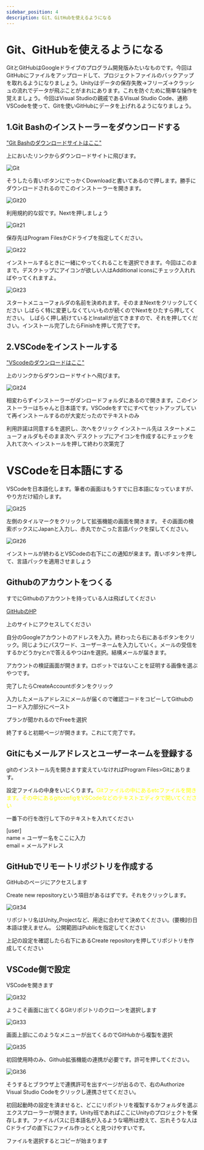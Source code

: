 ```yaml
---
sidebar_position: 4
description: Git、GitHubを使えるようになる
---
```


# Git、GitHubを使えるようになる

GitとGitHubはGoogleドライブのプログラム開発版みたいなものです。今回はGitHubにファイルをアップロードして、プロジェクトファイルのバックアップを取れるようになりましょう。Unityはデータの保存失敗→フリーズ→クラッシュの流れでデータが飛ぶことがまれにあります。これを防ぐために簡単な操作を覚えましょう。今回はVisual Studioの親戚であるVisual Studio Code、通称VSCodeを使って、Gitを使いGitHubにデータを上げれるようになりましょう。

## 1.Git Bashのインストーラーをダウンロードする
["Git Bashのダウンロードサイトはここ"](https://gitforwindows.org/)

上においたリンクからダウンロードサイトに飛びます。

![Git](./images/gitdl.jpg)

そうしたら青いボタンにでっかくDownloadと書いてあるので押します。勝手にダウンロードされるのでこのインストーラーを開きます。

![Git20](./images/20.jpg)

利用規約的な奴です。Nextを押しましょう

![Git21](./images/21.jpg)

保存先はProgram FilesかCドライブを指定してください。

![Git22](./images/22.jpg)

インストールするときに一緒にやってくれることを選択できます。今回はこのままで。デスクトップにアイコンが欲しい人はAdditional iconsにチェック入れればやってくれますよ。

![Git23](./images/23.jpg)

スタートメニューフォルダの名前を決めれます。そのままNextをクリックしてください
しばらく特に変更しなくていいものが続くのでNextをひたすら押してください。
しばらく押し続けているとInstallが出てきますので、それを押してください。インストール完了したらFinishを押して完了です。

## 2.VSCodeをインストールする

["VScodeのダウンロードはここ"](https://code.visualstudio.com/download)

上のリンクからダウンロードサイトへ飛びます。

![Git24](./images/24.jpg)

相変わらずインストーラーがダンロードフォルダにあるので開きます。このインストーラーはちゃんと日本語です。VSCodeをすでにすべてセットアップしていて再インストールするのが大変だったのでテキストのみ

利用許諾は同意するを選択し、次へをクリック
インストール先は
スタートメニューフォルダもそのまま次へ
デスクトップにアイコンを作成するにチェックを入れて次へ
インストールを押して終わり次第完了

# VSCodeを日本語にする

VSCodeを日本語化します。筆者の画面はもうすでに日本語になっていますが、やり方だけ紹介します。

![Git25](./images/25.jpg)

左側のタイルマークをクリックして拡張機能の画面を開きます。
その画面の検索ボックスにJapanと入力し、赤丸でかこった言語パックを探してください。

![Git26](./images/26.jpg)

インストールが終わるとVSCodeの右下にこの通知が来ます。青いボタンを押して、言語パックを適用させましょう

## Githubのアカウントをつくる

すでにGithubのアカウントを持っている人は飛ばしてください

[GitHubのHP](https://github.co.jp/)

上のサイトにアクセスしてください

自分のGoogleアカウントのアドレスを入力。終わったら右にあるボタンをクリック。同じようにパスワード、ユーザーネームを入力していく。メールの受信をするかどうかyとnで答えるやつはnを選択。結構メールが届きます。

アカウントの検証画面が開きます。ロボットではないことを証明する画像を選ぶやつです。

完了したらCreateAccountボタンをクリック

入力したメールアドレスにメールが届くので確認コードをコピーしてGithubのコード入力部分にペースト

プランが聞かれるのでFreeを選択

終了すると初期ページが開きます。これにて完了です。

## Gitにもメールアドレスとユーザーネームを登録する

gitのインストール先を開きます変えていなければProgram Files>Gitにあります。

設定ファイルの中身をいじくります。<span style="color: yellow; ">Gitファイルの中にあるetcファイルを開きます。その中にあるgitconfigをVSCodeなどのテキストエディタで開いてください</span>

一番下の行を改行して下のテキストを入れてください


[user]  
    name = ユーザー名をここに入力  
    email = メールアドレス  

## GitHubでリモートリポジトリを作成する

GitHubのページにアクセスします

Create new repositoryという項目があるはずです。それをクリックします。

![Git34](./images/34.jpg)

リポジトリ名はUnity_Projectなど、用途に合わせて決めてください。(要検討)日本語は使えません。
公開範囲はPublicを指定してください

上記の設定を確認したら右下にあるCreate repositoryを押してリポジトリを作成してください

## VSCode側で設定

VSCodeを開きます

![Git32](./images/32.jpg)

ようこそ画面に出てくるGitリポジトリのクローンを選択します

![Git33](./images/33.jpg)

画面上部にこのようなメニューが出てくるのでGitHubから複製を選択

![Git35](./images/35.jpg)

初回使用時のみ、Github拡張機能の連携が必要です。許可を押してください。

![Git36](./images/36.jpg)

そうするとブラウザ上で連携許可を出すページが出るので、右のAuthorize Visual Studio Codeをクリックし連携させてください。

初回起動時の設定を済ませると、どこにリポジトリを複製するかフォルダを選ぶエクスプローラーが開きます。Unity班であればここにUnityのプロジェクトを保存します。ファイルパスに日本語名が入るような場所は控えて、忘れそうな人はCドライブの直下にファイル作っとくと見つけやすいです。

ファイルを選択するとコピーが始まります